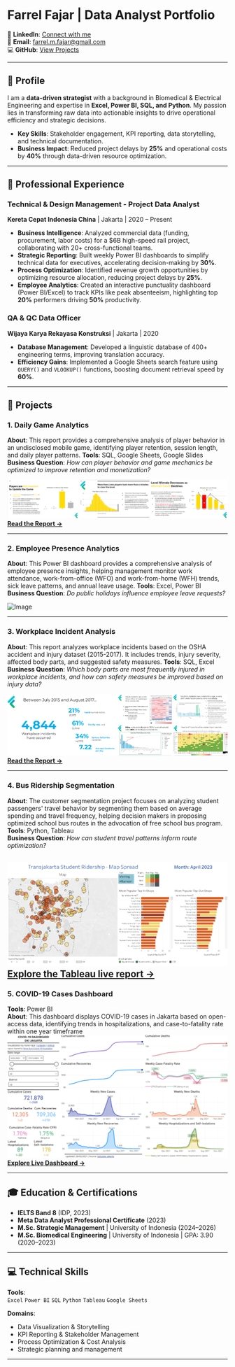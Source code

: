 # Farrel Fajar | Data Analyst Portfolio

🔗 **LinkedIn**: [Connect with me](https://www.linkedin.com/in/farrel-fajar)  
📧 **Email**: [farrel.m.fajar@gmail.com](farrel.m.fajar@gmail.com)  
💻 **GitHub**: [View Projects](https://github.com/FarrelMFajar)  

---

## 📌 Profile  
I am a **data-driven strategist** with a background in Biomedical & Electrical Engineering and expertise in **Excel, Power BI, SQL, and Python**. My passion lies in transforming raw data into actionable insights to drive operational efficiency and strategic decisions.  
- **Key Skills**: Stakeholder engagement, KPI reporting, data storytelling, and technical documentation.  
- **Business Impact**: Reduced project delays by **25%** and operational costs by **40%** through data-driven resource optimization.  

---

## 💼 Professional Experience  

### **Technical & Design Management - Project Data Analyst**  
**Kereta Cepat Indonesia China** | Jakarta | 2020 – Present  
- **Business Intelligence**: Analyzed commercial data (funding, procurement, labor costs) for a $6B high-speed rail project, collaborating with 20+ cross-functional teams.  
- **Strategic Reporting**: Built weekly Power BI dashboards to simplify technical data for executives, accelerating decision-making by **30%**.  
- **Process Optimization**: Identified revenue growth opportunities by optimizing resource allocation, reducing project delays by **25%**.  
- **Employee Analytics**: Created an interactive punctuality dashboard (Power BI/Excel) to track KPIs like peak absenteeism, highlighting top **20%** performers driving **50%** productivity.  

### **QA & QC Data Officer**  
**Wijaya Karya Rekayasa Konstruksi** | Jakarta | 2020  
- **Database Management**: Developed a linguistic database of 400+ engineering terms, improving translation accuracy.  
- **Efficiency Gains**: Implemented a Google Sheets search feature using `QUERY()` and `VLOOKUP()` functions, boosting document retrieval speed by **60%**.  

---
## 🚀 Projects  

### 1. Daily Game Analytics  
**About**: This report provides a comprehensive analysis of player behavior in an undisclosed mobile game, identifying player retention, session length, and daily player patterns.
**Tools**: SQL, Google Sheets, Google Slides
**Business Question**: *How can player behavior and game mechanics be optimized to improve retention and monetization?*  

[<img src="images/01_gamedatananalytics.png">](https://docs.google.com/presentation/d/e/2PACX-1vT461tTEEk4SbjUZKrIXnpCsTqfjlsU6NuRkpZcQ4PBQBPJpPteckU5fzRmKF8GldH7pGDr_mGJCjBX/pub?start=true&loop=false&delayms=10000)
**[Read the Report →](https://docs.google.com/presentation/d/e/2PACX-1vT461tTEEk4SbjUZKrIXnpCsTqfjlsU6NuRkpZcQ4PBQBPJpPteckU5fzRmKF8GldH7pGDr_mGJCjBX/pub?start=true&loop=false&delayms=10000)**  


---

### **2. Employee Presence Analytics**  
**About**: This Power BI dashboard provides a comprehensive analysis of employee presence insights, helping management monitor work attendance, work-from-office (WFO) and work-from-home (WFH) trends, sick leave patterns, and annual leave usage.
**Tools**: Excel, Power BI  
**Business Question**: *Do public holidays influence employee leave requests?*  

![Image](https://github.com/user-attachments/assets/62608acf-fb7d-4b83-8427-d31921a5e508)

---

### **3. Workplace Incident Analysis**  
**About**: This report analyzes workplace incidents based on the OSHA accident and injury dataset (2015-2017). It includes trends, injury severity, affected body parts, and suggested safety measures.
**Tools**: SQL, Excel  
**Business Question**: *Which body parts are most frequently injured in workplace incidents, and how can safety measures be improved based on injury data?*  


[<img src="images/03_workplace.png">](https://github.com/FarrelMFajar/Projects/blob/dc99445cdf42b87e68c23b18217305fb69ef6784/%5BSQL%5D%20%5BMS%20Excel%5D%20Workplace%20Incident%20Analysis/Workplace%20Incident%20Analysis%20Report.pdf)
**[Read the Report →](https://github.com/FarrelMFajar/Projects/blob/dc99445cdf42b87e68c23b18217305fb69ef6784/%5BSQL%5D%20%5BMS%20Excel%5D%20Workplace%20Incident%20Analysis/Workplace%20Incident%20Analysis%20Report.pdf)**  

---

### **4. Bus Ridership Segmentation**  
**About**: The customer segmentation project focuses on analyzing student passengers' travel behavior by segmenting them based on average spending and travel frequency, helping decision makers in proposing optimized school bus routes in the advocation of free school bus program.
**Tools**: Python, Tableau  
**Business Question**: *How can student travel patterns inform route optimization?*  

[<img src="images/04_busridership.png">](https://public.tableau.com/app/profile/farrel.fajar/viz/TransjakartaStory-StudentsNeedBus/Story1)
**[Explore the Tableau live report →](https://github.com/FarrelMFajar/Projects/blob/dc99445cdf42b87e68c23b18217305fb69ef6784/%5BSQL%5D%20%5BMS%20Excel%5D%20Workplace%20Incident%20Analysis/Workplace%20Incident%20Analysis%20Report.pdf)**
---

### **5. COVID-19 Cases Dashboard**  
**Tools**: Power BI  
**About**: This dashboard displays COVID-19 cases in Jakarta based on open-access data, identifying trends in hospitalizations, and case-to-fatality rate within one year timeframe
[<img src="images/05_covid.png">](https://github.com/FarrelMFajar/Projects/blob/a1972032b460905fe523e7ba5f1670b0041c339d/%5BSQL%5D%20Covid-19%20Data%20Exploration/COVID%20Dashboard.pbix)
**[Explore Live Dashboard →](https://github.com/FarrelMFajar/Projects/blob/a1972032b460905fe523e7ba5f1670b0041c339d/%5BSQL%5D%20Covid-19%20Data%20Exploration/COVID%20Dashboard.pbix)**  

---

## 🎓 Education & Certifications  
- **IELTS Band 8** (IDP, 2023)  
- **Meta Data Analyst Professional Certificate** (2023)  
- **M.Sc. Strategic Management** | University of Indonesia (2024–2026)  
- **M.Sc. Biomedical Engineering** | University of Indonesia | GPA: 3.90 (2020–2023)  

---

## 💻 Technical Skills  
**Tools**:  
`Excel` `Power BI` `SQL` `Python` `Tableau` `Google Sheets`  

**Domains**:  
- Data Visualization & Storytelling  
- KPI Reporting & Stakeholder Management  
- Process Optimization & Cost Analysis
- Strategic planning and management

---
